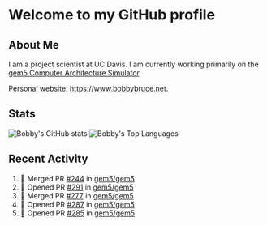 # Welcome to my GitHub profile

## About Me

I am a project scientist at UC Davis. I am currently working primarily on the [gem5 Computer Architecture Simulator](https://github.com/gem5).

Personal website: <https://www.bobbybruce.net>.

## Stats

![Bobby's GitHub stats](https://github-readme-stats.vercel.app/api?username=bobbyrbruce&show_icons=true&theme=responsive&include_all_commits=true&count_private=true&show=reviews)
![Bobby's Top Languages ](https://github-readme-stats.vercel.app/api/top-langs/?username=bobbyrbruce&layout=compact&theme=responsive&count_private=true&langs_count=10)

## Recent Activity

<!--START_SECTION:activity-->
1. 🎉 Merged PR [#244](https://github.com/gem5/gem5/pull/244) in [gem5/gem5](https://github.com/gem5/gem5)
2. 💪 Opened PR [#291](https://github.com/gem5/gem5/pull/291) in [gem5/gem5](https://github.com/gem5/gem5)
3. 🎉 Merged PR [#277](https://github.com/gem5/gem5/pull/277) in [gem5/gem5](https://github.com/gem5/gem5)
4. 💪 Opened PR [#287](https://github.com/gem5/gem5/pull/287) in [gem5/gem5](https://github.com/gem5/gem5)
5. 💪 Opened PR [#285](https://github.com/gem5/gem5/pull/285) in [gem5/gem5](https://github.com/gem5/gem5)
<!--END_SECTION:activity-->
